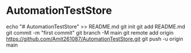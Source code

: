 # AutomationTestStore

echo "# AutomationTestStore" >> README.md
git init
git add README.md
git commit -m "first commit"
git branch -M main
git remote add origin https://github.com/Amit261087/AutomationTestStore.git
git push -u origin main
